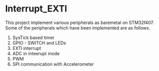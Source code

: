 # Interrupt_EXTI
This project implement various peripherals as baremetal on STM32f407. Some of the peripherals which have been implemented are as follows.
1. SysTick based timer
2. GPIO - SWITCH and LEDs
3. EXTI interrupt
4. ADC in inteerupt mode
5. PWM
6. SPI communication with Accelerometer
